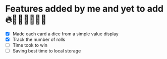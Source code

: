 # Features added by me and yet to add  🔥🎉🎉💃🏽💃🏽
 
- [x] Made each card a dice from a simple value display
- [x] Track the number of rolls
- [ ] Time took to win
- [ ] Saving best time to local storage
